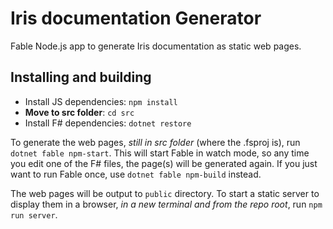 # Iris documentation Generator

Fable Node.js app to generate Iris documentation as static web pages.

## Installing and building

- Install JS dependencies: `npm install`
- **Move to src folder**: `cd src`
- Install F# dependencies: `dotnet restore`

To generate the web pages, _still in src folder_ (where the .fsproj is), run `dotnet fable npm-start`. This will start Fable in watch mode, so any time you edit one of the F# files, the page(s) will be generated again. If you just want to run Fable once, use `dotnet fable npm-build` instead.

The web pages will be output to `public` directory. To start a static server to display them in a browser, _in a new terminal and from the repo root_, run `npm run server`.
